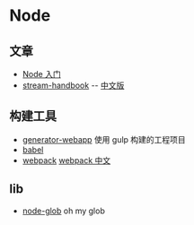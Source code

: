 # Node

## 文章

- [Node 入门](https://www.nodebeginner.org/index-zh-cn.html)
- [stream-handbook](https://github.com/substack/stream-handbook) -- [中文版](https://github.com/jabez128/stream-handbook)

## 构建工具

- [generator-webapp](https://github.com/yeoman/generator-webapp) 使用 gulp 构建的工程项目
- [babel](https://github.com/babel/babel)
- [webpack](https://webpack.js.org/concepts/) [webpack 中文](https://doc.webpack-china.org/concepts/)

## lib

- [node-glob](https://github.com/isaacs/node-glob) oh my glob
